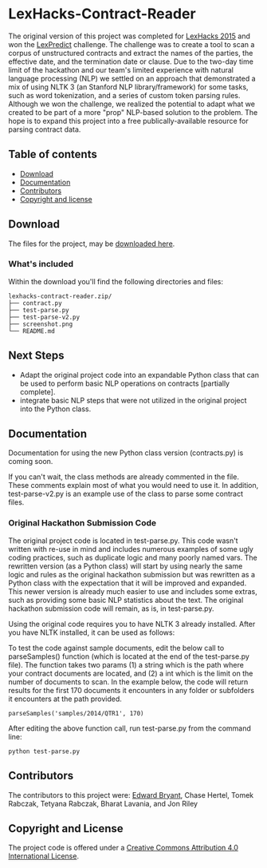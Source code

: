# LexHacks-Contract-Reader

The original version of this project was completed for [LexHacks 2015](http://www.lexhacks.com) and won the [LexPredict](http://www.lexpredict.com) challenge. The challenge was to create a tool to scan a corpus of unstructured contracts and extract the names of the parties, the effective date, and the termination date or clause. Due to the two-day time limit of the hackathon and our team's limited experience with natural language processing (NLP) we settled on an approach that demonstrated a mix of using NLTK 3 (an Stanford NLP library/framework) for some tasks, such as word tokenization, and a series of custom token parsing rules. Although we won the challenge, we realized the potential to adapt what we created to be part of a more "prop" NLP-based solution to the problem. The hope is to expand this project into a free publically-available resource for parsing contract data.   

## Table of contents

- [Download](#download)
- [Documentation](#documentation)
- [Contributors](#contributors)
- [Copyright and license](#copyright-and-license)

## Download

The files for the project, may be [downloaded here](https://github.com/edwardbryant/lexhacks-contract-reader/archive/master.zip).

### What's included

Within the download you'll find the following directories and files:

```
lexhacks-contract-reader.zip/
├── contract.py
├── test-parse.py
├── test-parse-v2.py
├── screenshot.png
└── README.md
```

## Next Steps

 - Adapt the original project code into an expandable Python class that can be used to perform basic NLP operations on contracts [partially complete].
 - integrate basic NLP steps that were not utilized in the original project into the Python class.

## Documentation

Documentation for using the new Python class version (contracts.py) is coming soon.

If you can't wait, the class methods are already commented in the file. These comments explain most of what you would need to use it. In addition, test-parse-v2.py is an example use of the class to parse some contract files.  


### Original Hackathon Submission Code

The original project code is located in test-parse.py. This code wasn't written with re-use in mind and includes numerous examples of some ugly coding practices, such as duplicate logic and many poorly named vars. The rewritten version (as a Python class) will start by using nearly the same logic and rules as the original hackathon submission but was rewritten as a Python class with the expectation that it will be improved and expanded. This newer version is already much easier to use and includes some extras, such as providing some basic NLP statistics about the text. The original hackathon submission code will remain, as is, in test-parse.py. 

Using the original code requires you to have NLTK 3 already installed. After you have NLTK installed, it can be used as follows:

To test the code against sample documents, edit the below call to parseSamples() function (which is located at the end of the test-parse.py file). The function takes two params (1) a string which is the path where your contract documents are located, and (2) a int which is the limit on the number of documents to scan. In the example below, the code will return results for the first 170 documents it encounters in any folder or subfolders it encounters at the path provided.         

```
parseSamples('samples/2014/QTR1', 170)
```

After editing the above function call, run test-parse.py from the command line:

```
python test-parse.py
```

## Contributors

The contributors to this project were: [Edward Bryant](http://www.edwardbryant.com), Chase Hertel, Tomek Rabczak, Tetyana Rabczak, Bharat Lavania, and Jon Riley 

## Copyright and License

The project code is offered under a [Creative Commons Attribution 4.0 International License](http://creativecommons.org/licenses/by/4.0/).

